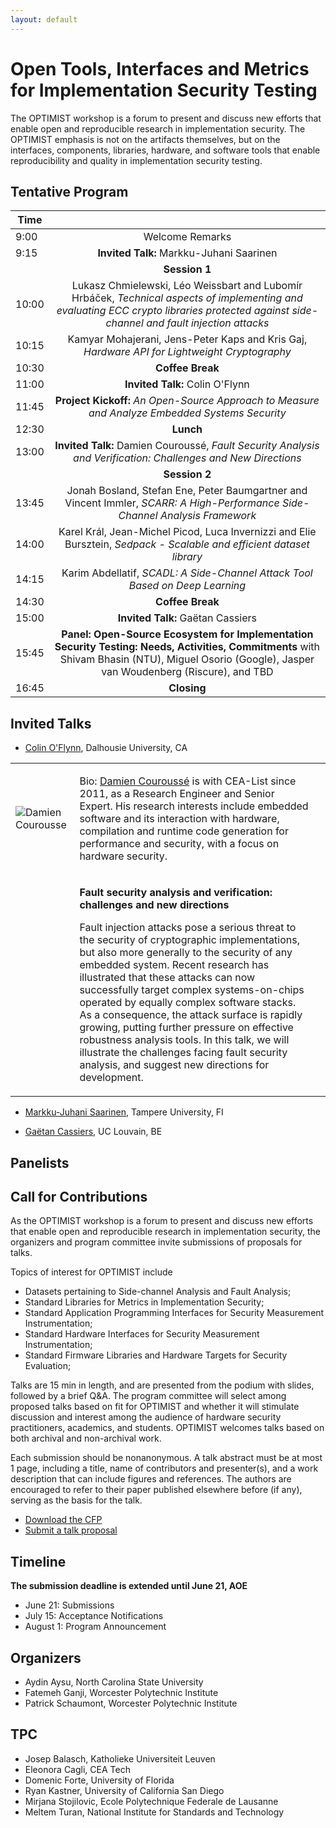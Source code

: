 ```yaml
---
layout: default
---
```


# Open Tools, Interfaces and Metrics for Implementation Security Testing

The OPTIMIST workshop is a forum to present and discuss new efforts that enable open and reproducible research in implementation security. The OPTIMIST emphasis is not on the artifacts themselves, but on the interfaces, components, libraries, hardware, and software tools that enable reproducibility and quality in implementation security testing.

## Tentative Program


| Time  |     |
| ---   | :---: |
| 9:00  | Welcome Remarks |
| 9:15  | **Invited Talk:** Markku-Juhani Saarinen |
|       | **Session 1** |
| 10:00 | Lukasz Chmielewski, Léo Weissbart and Lubomír Hrbáček, *Technical aspects of implementing and evaluating ECC crypto libraries protected against side-channel and fault injection attacks* |
| 10:15 | Kamyar Mohajerani, Jens-Peter Kaps and Kris Gaj, *Hardware API for Lightweight Cryptography* |
| 10:30 | **Coffee Break** |
| 11:00 | **Invited Talk:**  Colin O'Flynn |
| 11:45 | **Project Kickoff:** *An Open-Source Approach to Measure and Analyze Embedded Systems Security* |
| 12:30 | **Lunch** |
| 13:00 | **Invited Talk:** Damien Couroussé, *Fault Security Analysis and Verification: Challenges and New Directions* |
|       | **Session 2**   |
| 13:45 | Jonah Bosland, Stefan Ene, Peter Baumgartner and Vincent Immler, *SCARR: A High-Performance Side-Channel Analysis Framework* |
| 14:00 | Karel Král, Jean-Michel Picod, Luca Invernizzi and Elie Bursztein, *Sedpack - Scalable and efficient dataset library* |
| 14:15 | Karim Abdellatif, *SCADL: A Side-Channel Attack Tool Based on Deep Learning* |
| 14:30 | **Coffee Break** |
| 15:00 | **Invited Talk:** Gaëtan Cassiers  |
| 15:45 | **Panel: Open-Source Ecosystem for Implementation Security Testing: Needs, Activities, Commitments** with Shivam Bhasin (NTU), Miguel Osorio (Google), Jasper van Woudenberg (Riscure), and TBD  |
| 16:45 | **Closing**      |


## Invited Talks

* [Colin O'Flynn](https://www.dal.ca/faculty/engineering/electrical/faculty-staff/our-faculty/professors/oflynn-colin.html), Dalhousie University, CA

<table>
<tr>
<td>
<img src="/assets/img/couro.jpg"
     alt="Damien Courousse"
     style="width=150" />
</td>
<td>

Bio: <a href="https://damien.courousse.fr/">Damien Couroussé</a> is with
CEA-List since 2011, as a Research Engineer and Senior Expert.  His
research interests include embedded software and its interaction with
hardware, compilation and runtime code generation for performance and
security, with a focus on hardware security.

<td>
</tr>
<tr>
<td>
</td>
<td>

<b>Fault security analysis and verification: challenges and new directions</b>

Fault injection attacks pose a serious threat to the security of
cryptographic implementations, but also more generally to the security
of any embedded system.  Recent research has illustrated that these
attacks can now successfully target complex systems-on-chips operated by
equally complex software stacks.  As a consequence, the attack surface
is rapidly growing, putting further pressure on effective robustness
analysis tools.  In this talk, we will illustrate the challenges facing
fault security analysis, and suggest new directions for development.
</td>
</tr>
</table>     

* [Markku-Juhani Saarinen](https://www.tuni.fi/en/markku-juhani-saarinen), Tampere University, FI


* [Gaëtan Cassiers](https://perso.cassiersg.be/), UC Louvain, BE


## Panelists




## Call for Contributions 

As the OPTIMIST workshop is a forum to present and discuss new efforts that enable open and reproducible research in implementation security, the organizers and program committee invite submissions of proposals for talks.

Topics of interest for OPTIMIST include

* Datasets pertaining to Side-channel Analysis and Fault Analysis;
* Standard Libraries for Metrics in Implementation Security;
* Standard Application Programming Interfaces for Security Measurement Instrumentation;
* Standard Hardware Interfaces for Security Measurement Instrumentation;
* Standard Firmware Libraries and Hardware Targets for Security Evaluation;

Talks are 15 min in length, and are presented from the podium with slides, followed by a brief Q&A. The program committee will select among proposed talks based on fit for OPTIMIST and whether it will stimulate discussion and interest among the audience of hardware security practitioners, academics, and students. OPTIMIST welcomes talks based on both archival and non-archival work.

Each submission should be nonanonymous. A talk abstract must be at most 1 page, including a title, name of contributors and presenter(s), and a work description that can include figures and references. The authors are encouraged to refer to their paper published elsewhere before (if any), serving as the basis for the talk.

* [Download the CFP](OPTIMIST_CFP.pdf)
* [Submit a talk proposal](https://easychair.org/conferences/?conf=optimist2024)

## Timeline

**The submission deadline is extended until June 21, AOE**

* June 21: Submissions
* July 15: Acceptance Notifications
* August 1: Program Announcement

## Organizers

* Aydin Aysu, North Carolina State University
* Fatemeh Ganji, Worcester Polytechnic Institute
* Patrick Schaumont, Worcester Polytechnic Institute

## TPC

* Josep Balasch, Katholieke Universiteit Leuven
* Eleonora Cagli, CEA Tech
* Domenic Forte, University of Florida
* Ryan Kastner, University of California San Diego
* Mirjana Stojilovic, Ecole Polytechnique Federale de Lausanne
* Meltem Turan, National Institute for Standards and Technology
